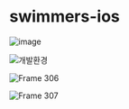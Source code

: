 # swimmers-ios

![image](https://github.com/heonha/swimmers-ios/assets/60867281/a2b5bd87-7941-4064-b321-67790f50402f)


![개발환경](https://github.com/heonha/swimmers-ios/assets/60867281/062342d2-f9e3-46d8-827e-eb5f0c316e50)


![Frame 306](https://github.com/heonha/swimmers-ios/assets/60867281/2af5df5c-83cd-4252-b8b0-c42d1a7feb38)


![Frame 307](https://github.com/heonha/swimmers-ios/assets/60867281/0965085c-c856-45f5-929a-df7a2efbf33e)
